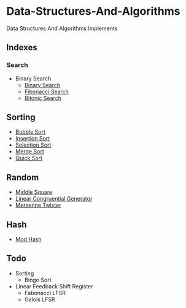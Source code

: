 # Data-Structures-And-Algorithms
Data Structures And Algorithms Implements

## Indexes

### Search
- Binary Search
    - [Binary Search](src/com/algorithms/search/BinarySearch.java)
    - [Fibonacci Search](src/com/algorithms/search/FibonacciSearch.java)
    - [Bitonic Search](src/com/algorithms/search/BitonicSearch.java)

## Sorting
- [Bubble Sort](src/com/algorithms/sort/BubbleSort.java)
- [Insertion Sort](src/com/algorithms/sort/InsertionSort.java)
- [Selection Sort](src/com/algorithms/sort/SelectionSort.java)
- [Merge Sort](src/com/algorithms/sort/MergeSort.java)
- [Quick Sort](src/com/algorithms/sort/QuickSort.java)

## Random
- [Middle Square](src/com/algorithms/random/MiddleSquare.java)
- [Linear Congruential Generator](src/com/algorithms/random/LCG.java)
- [Mersenne Twister](src/com/algorithms/random/MersenneTwister.java)

## Hash
- [Mod Hash](src/com/algorithms/ModHash.java)

## Todo
- Sorting
    - Bingo Sort
- Linear Feedback Shift Register
    - Fabonacci LFSR
    - Galois LFSR